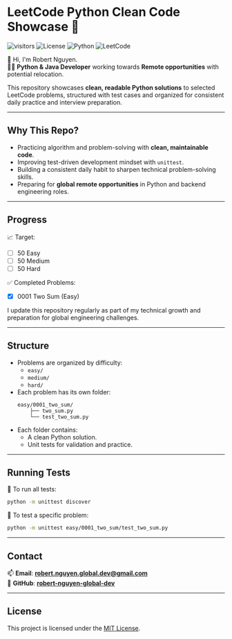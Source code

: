 # LeetCode Python Clean Code Showcase 🚀

![visitors](https://visitor-badge.laobi.icu/badge?page_id=robert-nguyen-global-dev.leetocode-python-showcase)
![License](https://img.shields.io/badge/license-MIT-blue.svg)
![Python](https://img.shields.io/badge/language-python-blue)
![LeetCode](https://img.shields.io/badge/LeetCode-Active-brightgreen)

👋 Hi, I'm Robert Nguyen.  
👨‍💻 **Python & Java Developer** working towards **Remote opportunities** with potential relocation.

This repository showcases **clean, readable Python solutions** to selected LeetCode problems, structured with test cases and organized for consistent daily practice and interview preparation.

---

## Why This Repo?

- Practicing algorithm and problem-solving with **clean, maintainable code**.
- Improving test-driven development mindset with `unittest`.
- Building a consistent daily habit to sharpen technical problem-solving skills.
- Preparing for **global remote opportunities** in Python and backend engineering roles.

---

## Progress
📈 Target:
- [ ] 50 Easy
- [ ] 50 Medium
- [ ] 50 Hard

✅ Completed Problems:
- [x] 0001 Two Sum (Easy)

I update this repository regularly as part of my technical growth and preparation for global engineering challenges.

---

## Structure

- Problems are organized by difficulty:
    - `easy/`
    - `medium/`
    - `hard/`
- Each problem has its own folder:
    ```
    easy/0001_two_sum/
        ├── two_sum.py
        └── test_two_sum.py
    ```
- Each folder contains:
    - A clean Python solution.
    - Unit tests for validation and practice.

---

## Running Tests

🚀 To run all tests:
```bash
python -m unittest discover
```
🚀 To test a specific problem:
```bash
python -m unittest easy/0001_two_sum/test_two_sum.py
```

---

## Contact
📫 **Email**: [**robert.nguyen.global.dev@gmail.com**](mailto:robert.nguyen.global.dev@gmail.com)  
🔗 **GitHub**: [**robert-nguyen-global-dev**](https://github.com/robert-nguyen-global-dev)

---

## License

This project is licensed under the [MIT License](LICENSE).